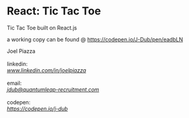 React: Tic Tac Toe
==================

Tic Tac Toe built on React.js

a working copy can be found @ <a target='_blank'>https://codepen.io/J-Dub/pen/eadbLN</a>


Joel Piazza<br><br>
linkedin:<br> <em>www.linkedin.com/in/joelpiazza</em><br><br>
email: <br><em>jdub@quantumleap-recruitment.com</em><br><br>
codepen:<br> <em>https://codepen.io/j-dub</em>
